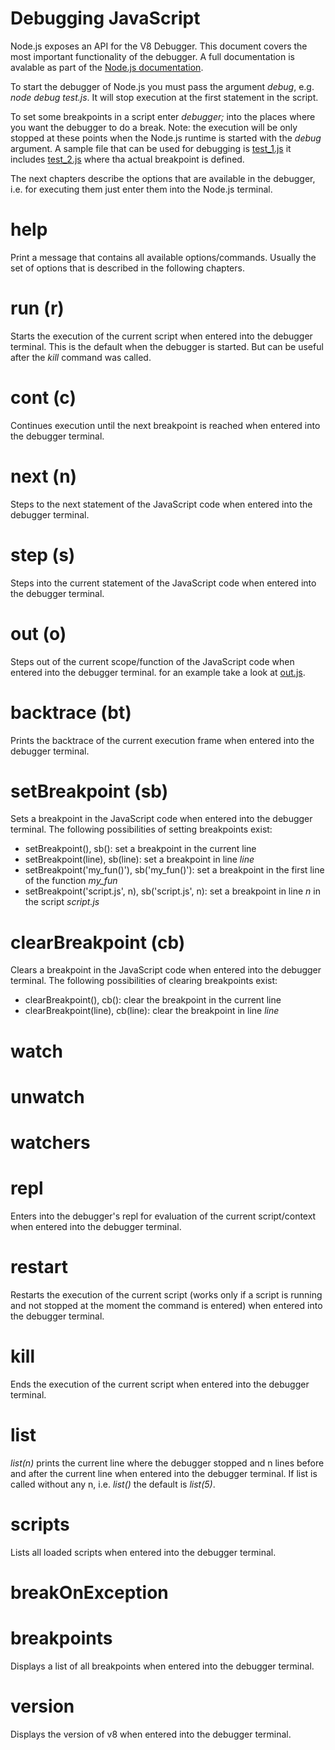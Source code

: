 # Debugging JavaScript

Node.js exposes an API for the V8 Debugger. This document covers the most important functionality of the debugger. A full documentation is avalable as part of the [Node.js documentation](https://nodejs.org/api/debugger.html).

To start the debugger of Node.js you must pass the argument _debug_, e.g. _node debug test.js_. It will stop execution at the first statement in the script.

To set some breakpoints in a script enter _debugger;_ into the places where you want the debugger to do a break. Note: the execution will be only stopped at these points when the Node.js runtime is started with the _debug_ argument. A sample file that can be used for debugging is [test_1.js](test_1.js) it includes [test_2.js](test_2.js) where tha actual breakpoint is defined.

The next chapters describe the options that are available in the debugger, i.e. for executing them just enter them into the Node.js terminal.

# help
Print a message that contains all available options/commands. Usually the set of options that is described in the following chapters.

# run (r)
Starts the execution of the current script when entered into the debugger terminal. This is the default when the debugger is started. But can be useful after the _kill_ command was called.

# cont (c)
Continues execution until the next breakpoint is reached when entered into the debugger terminal.

# next (n)
Steps to the next statement of the JavaScript code when entered into the debugger terminal.

# step (s)
Steps into the current statement of the JavaScript code when entered into the debugger terminal.

# out (o)
Steps out of the current scope/function of the JavaScript code when entered into the debugger terminal. for an example take a look at [out.js](out.js).

# backtrace (bt)
Prints the backtrace of the current execution frame when entered into the debugger terminal.

# setBreakpoint (sb)
Sets a breakpoint in the JavaScript code when entered into the debugger terminal. The following possibilities of setting breakpoints exist:
* setBreakpoint(), sb(): set a breakpoint in the current line
* setBreakpoint(line), sb(line): set a breakpoint in line _line_
* setBreakpoint('my_fun()'), sb('my_fun()'): set a breakpoint in the first line of the function _my&#95;fun_
* setBreakpoint('script.js', n), sb('script.js', n): set a breakpoint in line _n_ in the script _script.js_

# clearBreakpoint (cb)
Clears a breakpoint in the JavaScript code when entered into the debugger terminal. The following possibilities of clearing breakpoints exist:
* clearBreakpoint(), cb(): clear the breakpoint in the current line
* clearBreakpoint(line), cb(line): clear the breakpoint in line _line_

# watch
# unwatch
# watchers
# repl
Enters into the debugger's repl for evaluation of the current script/context when entered into the debugger terminal.

# restart
Restarts the execution of the current script (works only if a script is running and not stopped at the moment the command is entered) when entered into the debugger terminal.

# kill
Ends the execution of the current script when entered into the debugger terminal.

# list
_list(n)_ prints the current line where the debugger stopped and n lines before and after the current line when entered into the debugger terminal. If list is called without any n, i.e. _list()_ the default is _list(5)_.

# scripts
Lists all loaded scripts when entered into the debugger terminal.

# breakOnException
# breakpoints
Displays a list of all breakpoints when entered into the debugger terminal.

# version
Displays the version of v8 when entered into the debugger terminal.

